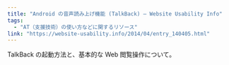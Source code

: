 ```yaml
---
title: "Android の音声読み上げ機能 (TalkBack) — Website Usability Info"
tags:
  - "AT（支援技術）の使い方などに関するリソース"
link: "https://website-usability.info/2014/04/entry_140405.html"
---
```


TalkBack の起動方法と、基本的な Web 閲覧操作について。
